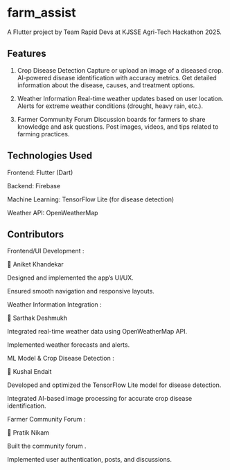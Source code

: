 # farm_assist

A Flutter project by Team Rapid Devs at KJSSE Agri-Tech Hackathon 2025.
## Features
1. Crop Disease Detection 
Capture or upload an image of a diseased crop.
AI-powered disease identification with accuracy metrics.
Get detailed information about the disease, causes, and treatment options.

2. Weather Information 
Real-time weather updates based on user location.
Alerts for extreme weather conditions (drought, heavy rain, etc.).

3. Farmer Community Forum
Discussion boards for farmers to share knowledge and ask questions.
Post images, videos, and tips related to farming practices.

## Technologies Used 

Frontend: Flutter (Dart)

Backend: Firebase

Machine Learning: TensorFlow Lite (for disease detection)

Weather API: OpenWeatherMap 

## Contributors

Frontend/UI Development :

🔹 Aniket Khandekar

Designed and implemented the app’s UI/UX.

Ensured smooth navigation and responsive layouts.

Weather Information Integration :

🔹 Sarthak Deshmukh

Integrated real-time weather data using OpenWeatherMap API.

Implemented weather forecasts and alerts.

ML Model & Crop Disease Detection :

🔹 Kushal Endait

Developed and optimized the TensorFlow Lite model for disease detection.

Integrated AI-based image processing for accurate crop disease identification.

Farmer Community Forum : 

🔹 Pratik Nikam

Built the community forum .

Implemented user authentication, posts, and discussions.

